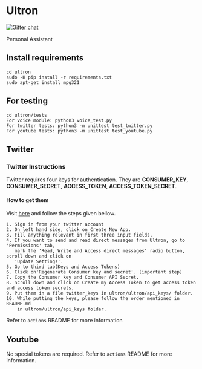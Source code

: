 # Ultron

[![Gitter chat](https://badges.gitter.im/gitterHQ/gitter.svg)](https://gitter.im/ultron_/Lobby?utm_source=share-link&utm_medium=link&utm_campaign=share-link)

Personal Assistant

## Install requirements 
  
    cd ultron
    sudo -H pip install -r requirements.txt
    sudo apt-get install mpg321

## For testing
    cd ultron/tests
    For voice module: python3 voice_test.py
    For twitter tests: python3 -m unittest test_twitter.py
    For youtube tests: python3 -m unittest test_youtube.py
    
## Twitter

### Twitter Instructions
Twitter requires four keys for authentication. They are **CONSUMER_KEY**, **CONSUMER_SECRET**, **ACCESS_TOKEN**, **ACCESS_TOKEN_SECRET**.

#### How to get them

Visit [here](https://apps.twitter.com/) and follow the steps given bellow.

    1. Sign in from your twitter account
    2. On left hand side, click on Create New App.
    3. Fill anything relevant in first three input fields.
    4. If you want to send and read direct messages from Ultron, go to 'Permissions' tab, 
       mark the 'Read, Write and Access direct messages' radio button, scroll down and click on
       'Update Settings'.
    5. Go to third tab(Keys and Access Tokens)
    6. Click on'Regenerate Consumer key and secret'. (important step)
    7. Copy the Consumer key and Consumer API Secret.
    8. Scroll down and click on Create my Access Token to get access token and access token secrets.
    9. Put them in a file twitter_keys in ultron/ultron/api_keys/ folder.
    10. While putting the keys, please follow the order mentioned in README.md 
        in ultrom/ultron/api_keys folder.

Refer to `actions` README for more information        

## Youtube

No special tokens are required. Refer to `actions` README for more information.
